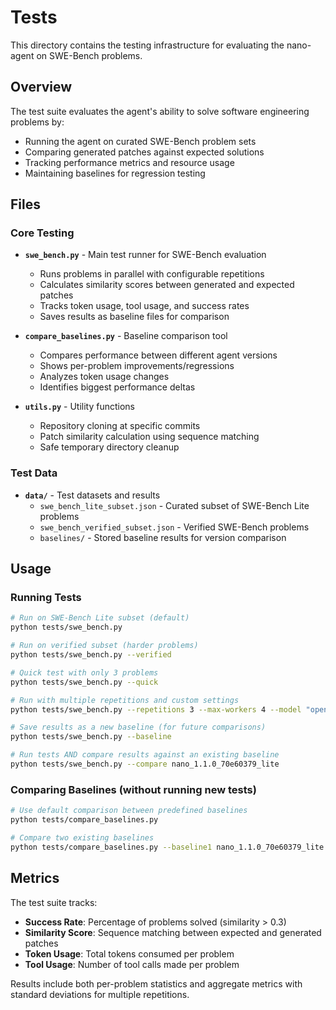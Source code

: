 # Tests

This directory contains the testing infrastructure for evaluating the nano-agent on SWE-Bench problems.

## Overview

The test suite evaluates the agent's ability to solve software engineering problems by:
- Running the agent on curated SWE-Bench problem sets
- Comparing generated patches against expected solutions
- Tracking performance metrics and resource usage
- Maintaining baselines for regression testing

## Files

### Core Testing
- **`swe_bench.py`** - Main test runner for SWE-Bench evaluation
  - Runs problems in parallel with configurable repetitions
  - Calculates similarity scores between generated and expected patches
  - Tracks token usage, tool usage, and success rates
  - Saves results as baseline files for comparison

- **`compare_baselines.py`** - Baseline comparison tool
  - Compares performance between different agent versions
  - Shows per-problem improvements/regressions
  - Analyzes token usage changes
  - Identifies biggest performance deltas

- **`utils.py`** - Utility functions
  - Repository cloning at specific commits
  - Patch similarity calculation using sequence matching
  - Safe temporary directory cleanup

### Test Data
- **`data/`** - Test datasets and results
  - `swe_bench_lite_subset.json` - Curated subset of SWE-Bench Lite problems
  - `swe_bench_verified_subset.json` - Verified SWE-Bench problems
  - `baselines/` - Stored baseline results for version comparison

## Usage

### Running Tests
```bash
# Run on SWE-Bench Lite subset (default)
python tests/swe_bench.py

# Run on verified subset (harder problems)
python tests/swe_bench.py --verified

# Quick test with only 3 problems
python tests/swe_bench.py --quick

# Run with multiple repetitions and custom settings
python tests/swe_bench.py --repetitions 3 --max-workers 4 --model "openrouter/openai/gpt-4o"

# Save results as a new baseline (for future comparisons)
python tests/swe_bench.py --baseline

# Run tests AND compare results against an existing baseline
python tests/swe_bench.py --compare nano_1.1.0_70e60379_lite
```

### Comparing Baselines (without running new tests)
```bash
# Use default comparison between predefined baselines
python tests/compare_baselines.py

# Compare two existing baselines
python tests/compare_baselines.py --baseline1 nano_1.1.0_70e60379_lite --baseline2 nano_2.0.0_d79af850_lite
```

## Metrics

The test suite tracks:
- **Success Rate**: Percentage of problems solved (similarity > 0.3)
- **Similarity Score**: Sequence matching between expected and generated patches
- **Token Usage**: Total tokens consumed per problem
- **Tool Usage**: Number of tool calls made per problem

Results include both per-problem statistics and aggregate metrics with standard deviations for multiple repetitions. 